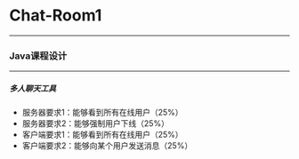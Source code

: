 # Chat-Room1
--- 
### Java课程设计
---

##### 多人聊天工具
- 服务器要求1：能够看到所有在线用户（25%）
- 服务器要求2：能够强制用户下线（25%）
- 客户端要求1：能够看到所有在线用户（25%）
- 客户端要求2：能够向某个用户发送消息（25%）

